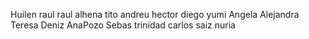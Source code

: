 Huilen
raul
raul alhena
tito
andreu
hector
diego
yumi
Angela
Alejandra
Teresa
Deniz
AnaPozo
Sebas
trinidad
carlos saiz
nuria